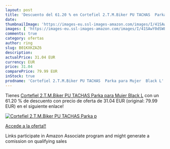 ```yaml
---
layout: post
title: 'Descuento del 61.20 % en Cortefiel 2.T.M.Biker PU TACHAS  Parka p'
date: 
thumbnailImage: 'https://images-eu.ssl-images-amazon.com/images/I/41SAwY0dSWL._SL200_.jpg'
images: [ 'https://images-eu.ssl-images-amazon.com/images/I/41SAwY0dSWL._SL200_.jpg' ]
comments: true
category: ofertas
author: ring
slug: B01KXKZAZ6
description:
actualPrice: 31.04 EUR
currency: EUR
price: 31.04
comparePrice: 79.99 EUR
inStock: true
prodname: 'Cortefiel 2.T.M.Biker PU TACHAS  Parka para Mujer  Black L'
---
```


Tienes [Cortefiel 2.T.M.Biker PU TACHAS  Parka para Mujer  Black L](https://www.amazon.es/dp/B01KXKZAZ6/?tag=tolees-21) con un 61.20 % de descuento con precio de oferta de 31.04 EUR (original: 79.99 EUR) en el siguiente enlace!

[![Cortefiel 2.T.M.Biker PU TACHAS  Parka p](https://images-eu.ssl-images-amazon.com/images/I/41SAwY0dSWL._SL200_.jpg)](https://www.amazon.es/dp/B01KXKZAZ6/?tag=tolees-21)

[Accede a la oferta!!](https://www.amazon.es/dp/B01KXKZAZ6/?tag=tolees-21)

Links participate in Amazon Associate program and might generate a comission on qualifying sales


